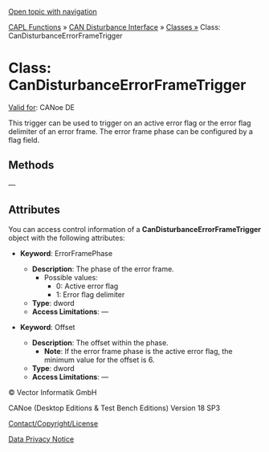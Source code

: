 [Open topic with navigation](../../../../../CANoeDEFamily.htm#Topics/CAPLFunctions/CANDisturbance/Classes/CAPLfunctionCanDisturbanceErrorFrameTrigger.md)

[CAPL Functions](../../CAPLfunctions.md) » [CAN Disturbance Interface](../CAPLfunctionsCANDisturbanceOverview.md) » [Classes »](../CAPLfunctionsClassesOverview.md) Class: CanDisturbanceErrorFrameTrigger

# Class: CanDisturbanceErrorFrameTrigger

[Valid for](../../../Shared/FeatureAvailability.md): CANoe DE

This trigger can be used to trigger on an active error flag or the error flag delimiter of an error frame. The error frame phase can be configured by a flag field.

## Methods

—

## Attributes

You can access control information of a **CanDisturbanceErrorFrameTrigger** object with the following attributes:

- **Keyword**: ErrorFramePhase
  - **Description**: The phase of the error frame.
    - Possible values:
      - 0: Active error flag
      - 1: Error flag delimiter
  - **Type**: dword
  - **Access Limitations**: —

- **Keyword**: Offset
  - **Description**: The offset within the phase.
    - **Note**: If the error frame phase is the active error flag, the minimum value for the offset is 6.
  - **Type**: dword
  - **Access Limitations**: —

© Vector Informatik GmbH

CANoe (Desktop Editions & Test Bench Editions) Version 18 SP3

[Contact/Copyright/License](../../../Shared/ContactCopyrightLicense.md)

[Data Privacy Notice](https://www.vector.com/int/en/company/get-info/privacy-policy/)